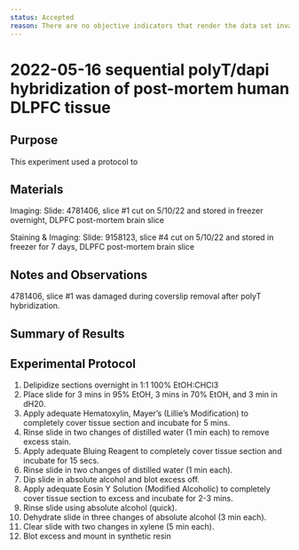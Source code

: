 ```yaml
---
status: Accepted
reason: There are no objective indicators that render the data set invalid or suspect.
---
```


# 2022-05-16 sequential polyT/dapi hybridization of post-mortem human DLPFC tissue

## Purpose
This experiment used a protocol to 

## Materials
Imaging: 
Slide: 4781406, slice #1 cut on 5/10/22 and stored in freezer overnight, DLPFC post-mortem brain slice 

Staining & Imaging: 
Slide: 9158123, slice #4 cut on 5/10/22 and stored in freezer for 7 days, DLPFC post-mortem brain slice 

## Notes and Observations
4781406, slice #1 was damaged during coverslip removal after polyT hybridization. 

## Summary of Results


## Experimental Protocol

1. Delipidize sections overnight in 1:1 100% EtOH:CHCl3
2. Place slide for 3 mins in 95% EtOH, 3 mins in 70% EtOH, and 3 min in dH20. 
3. Apply adequate Hematoxylin, Mayer’s (Lillie’s Modification) to completely cover 
tissue section and incubate for 5 mins.
4. Rinse slide in two changes of distilled water (1 min each) to remove excess stain.
5. Apply adequate Bluing Reagent to completely cover tissue section and incubate for
15 secs.
6. Rinse slide in two changes of distilled water (1 min each).
7. Dip slide in absolute alcohol and blot excess off.
8. Apply adequate Eosin Y Solution (Modified Alcoholic) to completely cover tissue
section to excess and incubate for 2-3 mins.
9. Rinse slide using absolute alcohol (quick).
10. Dehydrate slide in three changes of absolute alcohol (3 min each).
11. Clear slide with two changes in xylene (5 min each).
12. Blot excess and mount in synthetic resin